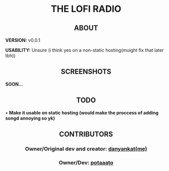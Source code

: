 <h1 align="center">THE LOFI RADIO</h1>
<h2 align="center">ABOUT</h2>
<strong align="center">VERSION:</strong> v0.0.1

<strong align="center">USABILITY:</strong> Unsure (i think yes on a non-static hosting(muight fix that later tbh))
<h2 align="center">SCREENSHOTS</h2>
<strong align="center">SOON...</strong>
<h2 align="center">TODO</h2>
 • <strong align="center">Make it usable on static hosting (would make the proccess of adding songd annoying so yk)</strong>
<h2 align="center">CONTRIBUTORS</h2>
<h3 align="center"><strong>Owner/Original dev and creator:</strong> <a href="https://github.com/danyankat" target="_blank">danyankat(me)</a></h3>

<h3 align="center"><strong>Owner/Dev:</strong> <a href="https://github.com/potaaatoo" target="_blank">potaaato</a></h3>
